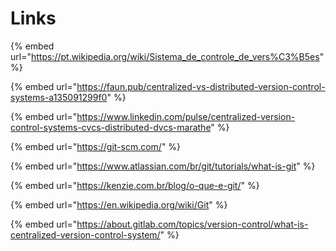 # Links

{% embed url="https://pt.wikipedia.org/wiki/Sistema_de_controle_de_vers%C3%B5es" %}

{% embed url="https://faun.pub/centralized-vs-distributed-version-control-systems-a135091299f0" %}

{% embed url="https://www.linkedin.com/pulse/centralized-version-control-systems-cvcs-distributed-dvcs-marathe" %}

{% embed url="https://git-scm.com/" %}

{% embed url="https://www.atlassian.com/br/git/tutorials/what-is-git" %}

{% embed url="https://kenzie.com.br/blog/o-que-e-git/" %}

{% embed url="https://en.wikipedia.org/wiki/Git" %}

{% embed url="https://about.gitlab.com/topics/version-control/what-is-centralized-version-control-system/" %}
